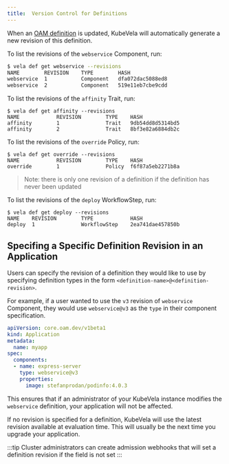 ```yaml
---
title:  Version Control for Definitions
---
```


When an [OAM definition](../getting-started/definition) is updated, KubeVela will automatically generate a new revision of this definition.

To list the revisions of the `webservice` Component, run:

```bash
$ vela def get webservice --revisions
NAME      	REVISION	TYPE     	HASH            
webservice	1       	Component	dfa072dac5088ed8
webservice	2       	Component	519e11eb7cbe9cdd
```


To list the revisions of the `affinity` Trait, run:

```shell
$ vela def get affinity --revisions  
NAME            REVISION        TYPE    HASH            
affinity        1               Trait   9db54dd8d5314bd5
affinity        2               Trait   8bf3e82a6884db2c
```

To list the revisions of the `override` Policy, run:

```shell
$ vela def get override --revisions
NAME            REVISION        TYPE    HASH
override        1               Policy  f6f87a5eb2271b8a
```

> Note: there is only one revision of a definition if the definition has never been updated

To list the revisions of the `deploy` WorkflowStep, run:

```shell
$ vela def get deploy --revisions
NAME    REVISION        TYPE            HASH
deploy  1               WorkflowStep    2ea741dae457850b
```

## Specifing a Specific Definition Revision in an Application

Users can specify the revision of a definition they would like to use by specifying definition types in the form `<definition-name>@<definition-revision>`.

For example, if a user wanted to use the `v3` revision of `webservice` Component, they would use `webservice@v3` as the `type` in their
component specification.

```yaml
apiVersion: core.oam.dev/v1beta1
kind: Application
metadata:
  name: myapp
spec:
  components:
  - name: express-server
    type: webservice@v3
    properties:
      image: stefanprodan/podinfo:4.0.3
```

This ensures that if an administrator of your KubeVela instance modifies the `webservice` definition, your application will not be
affected.

If no revision is specified for a definition, KubeVela will use the latest revision available at evaluation time.
This will usually be the next time you upgrade your application.

:::tip
Cluster administrators can create admission webhooks that will set a definition revision if the field is not set
:::
